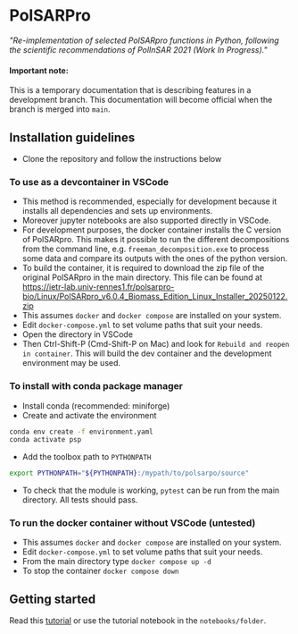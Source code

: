 # PolSARPro

_"Re-implementation of selected PolSARpro functions in Python, following the scientific recommendations of PolInSAR 2021 (Work In Progress)."_

#### Important note:
This is a temporary documentation that is describing features in a development branch.
This documentation will become official when the branch is merged into `main`.


## Installation guidelines
- Clone the repository and follow the instructions below 

### To use as a devcontainer in VSCode

- This method is recommended, especially for development because it installs all dependencies and sets up environments.
- Moreover jupyter notebooks are also supported directly in VSCode.
- For development purposes, the docker container installs the C version of PolSARpro. This makes it possible to run the different decompositions from the command line, e.g. `freeman_decomposition.exe` to process some data and compare its outputs with the ones of the python version.
- To build the container, it is required to download the zip file of the original PolSARpro in the main directory. This file can be found at https://ietr-lab.univ-rennes1.fr/polsarpro-bio/Linux/PolSARpro_v6.0.4_Biomass_Edition_Linux_Installer_20250122.zip
- This assumes `docker` and `docker compose` are installed on your system.
- Edit `docker-compose.yml` to set volume paths that suit your needs. 
- Open the directory in VSCode
- Then Ctrl-Shift-P (Cmd-Shift-P on Mac) and look for `Rebuild and reopen in container`. This will build the dev container and the development environment may be used.

### To install with conda package manager

- Install conda (recommended: miniforge)
- Create and activate the environment
```bash
conda env create -f environment.yaml
conda activate psp 
```
- Add the toolbox path to `PYTHONPATH`
```bash
export PYTHONPATH="${PYTHONPATH}:/mypath/to/polsarpo/source"
```
- To check that the module is working, `pytest` can be run from the main directory. All tests should pass.

### To run the docker container without VSCode (untested)
- This assumes `docker` and `docker compose` are installed on your system.
- Edit `docker-compose.yml` to set volume paths that suit your needs. 
- From the main directory type `docker compose up -d`
- To stop the container `docker compose down`

## Getting started
Read this [tutorial](https://polsarpro.readthedocs.io/en/latest/quickstart-tutorial/) or use the tutorial notebook in the `notebooks/folder`.
